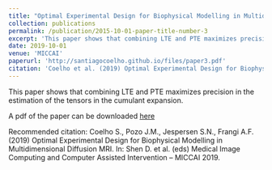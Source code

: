 ```yaml
---
title: "Optimal Experimental Design for Biophysical Modelling in Multidimensional Diffusion MRI"
collection: publications
permalink: /publication/2015-10-01-paper-title-number-3
excerpt: 'This paper shows that combining LTE and PTE maximizes precision in the estimation of the tensors in the cumulant expansion.'
date: 2019-10-01
venue: 'MICCAI'
paperurl: 'http://santiagocoelho.github.io/files/paper3.pdf'
citation: 'Coelho et al. (2019) Optimal Experimental Design for Biophysical Modelling in Multidimensional Diffusion MRI. In: Shen D. et al. (eds) Medical Image Computing and Computer Assisted Intervention – MICCAI 2019.'
---
```

This paper shows that combining LTE and PTE maximizes precision in the estimation of the tensors in the cumulant expansion.

A pdf of the paper can be downloaded [here](http://santiagocoelho.github.io/files/paper3.pdf)

Recommended citation: Coelho S., Pozo J.M., Jespersen S.N., Frangi A.F. (2019) Optimal Experimental Design for Biophysical Modelling in Multidimensional Diffusion MRI. In: Shen D. et al. (eds) Medical Image Computing and Computer Assisted Intervention – MICCAI 2019.
